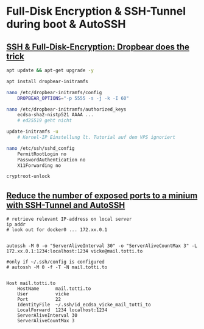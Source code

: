 # Full-Disk Encryption & SSH-Tunnel during boot & AutoSSH
## [SSH & Full-Disk-Encryption: Dropbear does the trick](https://hamy.io/post/0009/how-to-install-luks-encrypted-ubuntu-18.04.x-server-and-enable-remote-unlocking/#gsc.tab=0)

```bash
apt update && apt-get upgrade -y

apt install dropbear-initramfs

nano /etc/dropbear-initramfs/config
	DROPBEAR_OPTIONS="-p 5555 -s -j -k -I 60"

nano /etc/dropbear-initramfs/authorized_keys
	ecdsa-sha2-nistp521 AAAA ...
	# ed25519 geht nicht

update-initramfs -u
	# Kernel-IP Einstellung lt. Tutorial auf dem VPS ignoriert

nano /etc/ssh/sshd_config
	PermitRootLogin no
	PasswordAuthentication no
	X11Forwarding no

cryptroot-unlock
```

## [Reduce the number of exposed ports to a minium with SSH-Tunnel and AutoSSH](https://www.everythingcli.org/ssh-tunnelling-for-fun-and-profit-autossh/)
```
# retrieve relevant IP-address on local server
ip addr
# look out for docker0 ... 172.xx.0.1


autossh -M 0 -o "ServerAliveInterval 30" -o "ServerAliveCountMax 3" -L 172.xx.0.1:1234:localhost:1234 vicke@mail.totti.to

#only if ~/.ssh/config is configured
# autossh -M 0 -f -T -N mail.totti.to


Host mail.totti.to
    HostName      mail.totti.to
    User          vicke
    Port          22
    IdentityFile  ~/.ssh/id_ecdsa_vicke_mail_totti_to
    LocalForward  1234 localhost:1234
    ServerAliveInterval 30
    ServerAliveCountMax 3
```
